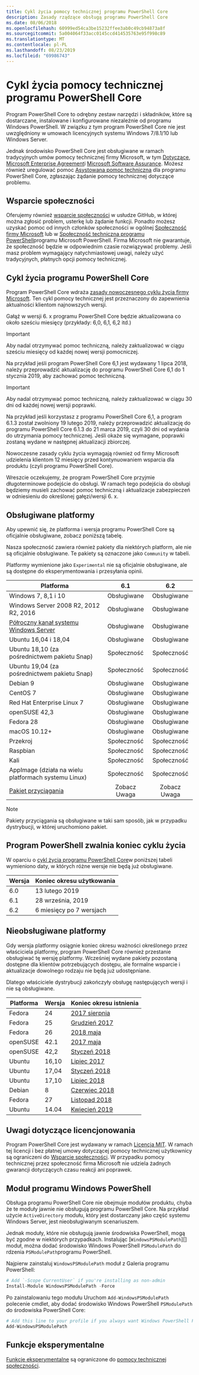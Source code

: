 ```yaml
---
title: Cykl życia pomocy technicznej programu PowerShell Core
description: Zasady rządzące obsługą programu PowerShell Core
ms.date: 08/06/2018
ms.openlocfilehash: 60999ed54ca3be15232ffee3ab0c49cb94873a8f
ms.sourcegitcommit: 5a004064f33acc0145ccd414535763e95f998c89
ms.translationtype: MT
ms.contentlocale: pl-PL
ms.lasthandoff: 08/23/2019
ms.locfileid: "69986743"
---
```

# <a name="powershell-core-support-lifecycle"></a>Cykl życia pomocy technicznej programu PowerShell Core

Program PowerShell Core to odrębny zestaw narzędzi i składników, które są dostarczane, instalowane i konfigurowane niezależnie od programu Windows PowerShell. W związku z tym program PowerShell Core nie jest uwzględniony w umowach licencyjnych systemu Windows 7/8.1/10 lub Windows Server.

Jednak środowisko PowerShell Core jest obsługiwane w ramach tradycyjnych umów pomocy technicznej firmy Microsoft, w tym [Dotyczące][], [Microsoft Enterprise Agreement][enterprise-agreement]i [Microsoft Software Assurance][assurance].
Możesz również uregulować pomoc [Asystowana pomoc techniczna][] dla programu PowerShell Core, zgłaszając żądanie pomocy technicznej dotyczące problemu.

## <a name="community-support"></a>Wsparcie społeczności

Oferujemy również [wsparcie społeczności][] w usłudze GitHub, w której można zgłosić problem, usterkę lub żądanie funkcji.
Ponadto możesz uzyskać pomoc od innych członków społeczności w ogólnej [Społeczność firmy Microsoft][] lub w [Społeczność techniczna programu PowerShell][]programu Microsoft PowerShell. Firma Microsoft nie gwarantuje, że społeczność będzie w odpowiednim czasie rozwiązywać problemy. Jeśli masz problem wymagający natychmiastowej uwagi, należy użyć tradycyjnych, płatnych opcji pomocy technicznej.

## <a name="lifecycle-of-powershell-core"></a>Cykl życia programu PowerShell Core

Program PowerShell Core wdraża [zasady nowoczesnego cyklu życia firmy Microsoft][modern]. Ten cykl pomocy technicznej jest przeznaczony do zapewnienia aktualności klientom najnowszych wersji.

Gałąź w wersji 6. x programu PowerShell Core będzie aktualizowana co około sześciu miesięcy (przykłady: 6,0, 6,1, 6,2 itd.)

> [!IMPORTANT]
> Aby nadal otrzymywać pomoc techniczną, należy zaktualizować w ciągu sześciu miesięcy od każdej nowej wersji pomocniczej.

Na przykład jeśli program PowerShell Core 6,1 jest wydawany 1 lipca 2018, należy przeprowadzić aktualizację do programu PowerShell Core 6,1 do 1 stycznia 2019, aby zachować pomoc techniczną.

> [!IMPORTANT]
> Aby nadal otrzymywać pomoc techniczną, należy zaktualizować w ciągu 30 dni od każdej nowej wersji poprawki.

Na przykład jeśli korzystasz z programu PowerShell Core 6,1, a program 6.1.3 został zwolniony 19 lutego 2019, należy przeprowadzić aktualizację do programu PowerShell Core 6.1.3 do 21 marca 2019, czyli 30 dni od wydania do utrzymania pomocy technicznej. Jeśli okaże się wymagane, poprawki zostaną wydane w następnej aktualizacji zbiorczej.

Nowoczesne zasady cyklu życia wymagają również od firmy Microsoft udzielenia klientom 12 miesięcy przed kontynuowaniem wsparcia dla produktu (czyli programu PowerShell Core).

Wreszcie oczekujemy, że program PowerShell Core przyjmie długoterminowe podejście do obsługi. W ramach tego podejścia do obsługi będziemy musieli zachować pomoc techniczną i aktualizacje zabezpieczeń w odniesieniu do określonej gałęzi/wersji 6. x.

## <a name="supported-platforms"></a>Obsługiwane platformy

Aby upewnić się, że platforma i wersja programu PowerShell Core są oficjalnie obsługiwane, zobacz poniższą tabelę.

Nasza społeczność zawiera również pakiety dla niektórych platform, ale nie są oficjalnie obsługiwane. Te pakiety są oznaczone jako `Community` w tabeli.

Platformy wymienione jako `Experimental` nie są oficjalnie obsługiwane, ale są dostępne do eksperymentowania i przesyłania opinii.

| Platforma                                          | 6.1         | 6.2         |
|---------------------------------------------------|:-----------:|:-----------:|
| Windows 7, 8,1 i 10                            | Obsługiwane   | Obsługiwane   |
| Windows Server 2008 R2, 2012 R2, 2016             | Obsługiwane   | Obsługiwane   |
| [Półroczny kanał systemu Windows Server][semi-annual] | Obsługiwane   | Obsługiwane   |
| Ubuntu 16,04 i 18,04                            | Obsługiwane   | Obsługiwane   |
| Ubuntu 18,10 (za pośrednictwem pakietu Snap)                   | Społeczność   | Społeczność   |
| Ubuntu 19,04 (za pośrednictwem pakietu Snap)                   | Społeczność   | Społeczność   |
| Debian 9                                          | Obsługiwane   | Obsługiwane   |
| CentOS 7                                          | Obsługiwane   | Obsługiwane   |
| Red Hat Enterprise Linux 7                        | Obsługiwane   | Obsługiwane   |
| openSUSE 42,3                                     | Obsługiwane   | Obsługiwane   |
| Fedora 28                                         | Obsługiwane   | Obsługiwane   |
| macOS 10.12+                                      | Obsługiwane   | Obsługiwane   |
| Przekroj                                              | Społeczność   | Społeczność   |
| Raspbian                                          | Społeczność   | Społeczność   |
| Kali                                              | Społeczność   | Społeczność   |
| AppImage (działa na wielu platformach systemu Linux)      | Społeczność   | Społeczność   |
| [Pakiet przyciągania](https://snapcraft.io/powershell)   | Zobacz Uwaga    | Zobacz Uwaga    |

> [!NOTE]
> Pakiety przyciągania są obsługiwane w taki sam sposób, jak w przypadku dystrybucji, w której uruchomiono pakiet.

## <a name="powershell-releases-end-of-life"></a>Program PowerShell zwalnia koniec cyklu życia

W oparciu o [cykl życia programu PowerShell Core](#lifecycle-of-powershell-core)w poniższej tabeli wymieniono daty, w których różne wersje nie będą już obsługiwane.

| Wersja | Koniec okresu użytkowania                   |
|---------|-------------------------------|
| 6.0     | 13 lutego 2019             |
| 6.1     | 28 września, 2019            |
| 6.2     | 6 miesięcy po 7 wersjach     |

## <a name="unsupported-platforms"></a>Nieobsługiwane platformy

Gdy wersja platformy osiągnie koniec okresu ważności określonego przez właściciela platformy, program PowerShell Core również przestanie obsługiwać tę wersję platformy. Wcześniej wydane pakiety pozostaną dostępne dla klientów potrzebujących dostępu, ale formalne wsparcie i aktualizacje dowolnego rodzaju nie będą już udostępniane.

Dlatego właściciele dystrybucji zakończyły obsługę następujących wersji i nie są obsługiwane.

| Platforma | Wersja | Koniec okresu istnienia                                                                                 |
|----------|---------|---------------------------------------------------------------------------------------------|
| Fedora   | 24      | [2017 sierpnia](https://fedoramagazine.org/fedora-24-eol/)                                    |
| Fedora   | 25      | [Grudzień 2017](https://fedoramagazine.org/fedora-25-end-life/)                             |
| Fedora   | 26      | [2018 maja](https://fedoramagazine.org/fedora-26-end-life/)                                  |
| openSUSE | 42.1    | [2017 maja](https://lists.opensuse.org/opensuse-security-announce/2017-05/msg00053.html)     |
| openSUSE | 42,2    | [Styczeń 2018](https://lists.opensuse.org/opensuse-security-announce/2017-11/msg00066.html) |
| Ubuntu   | 16,10   | [Lipiec 2017](https://lists.ubuntu.com/archives/ubuntu-announce/2017-July/000223.html)        |
| Ubuntu   | 17,04   | [Styczeń 2018](https://lists.ubuntu.com/archives/ubuntu-announce/2018-January.txt)          |
| Ubuntu   | 17,10   | [Lipiec 2018](https://lists.ubuntu.com/archives/ubuntu-announce/2018-July/000232.html)        |
| Debian   | 8       | [Czerwiec 2018](https://lists.debian.org/debian-security-announce/2018/msg00132.html)           |
| Fedora   | 27      | [Listopad 2018](https://fedoramagazine.org/fedora-27-end-of-life/)                          |
| Ubuntu   | 14.04   | [Kwiecień 2019](https://wiki.ubuntu.com/Releases)                                              |

## <a name="notes-on-licensing"></a>Uwagi dotyczące licencjonowania

Program PowerShell Core jest wydawany w ramach [Licencja MIT][]. W ramach tej licencji i bez płatnej umowy dotyczącej pomocy technicznej użytkownicy są ograniczeni do [Wsparcie społeczności][]. W przypadku pomocy technicznej przez społeczność firma Microsoft nie udziela żadnych gwarancji dotyczących czasu reakcji ani poprawek.

## <a name="windows-powershell-module"></a>Moduł programu Windows PowerShell

Obsługa programu PowerShell Core nie obejmuje modułów produktu, chyba że te moduły jawnie nie obsługują programu PowerShell Core. Na przykład użycie `ActiveDirectory` modułu, który jest dostarczany jako część systemu Windows Server, jest nieobsługiwanym scenariuszem.

Jednak moduły, które nie obsługują jawnie środowiska PowerShell, mogą być zgodne w niektórych przypadkach. Instalując [`WindowsPSModulePath`][] moduł, można dodać środowisko Windows PowerShell `PSModulePath` do rdzenia `PSModulePath`programu PowerShell.

Najpierw zainstaluj `WindowsPSModulePath` moduł z Galeria programu PowerShell:

```powershell
# Add `-Scope CurrentUser` if you're installing as non-admin
Install-Module WindowsPSModulePath -Force
```

Po zainstalowaniu tego modułu Uruchom `Add-WindowsPSModulePath` polecenie cmdlet, aby dodać środowisko Windows PowerShell `PSModulePath` do środowiska PowerShell Core:

```powershell
# Add this line to your profile if you always want Windows PowerShell PSModulePath
Add-WindowsPSModulePath
```

## <a name="experimental-features"></a>Funkcje eksperymentalne

[Funkcje eksperymentalne][] są ograniczone do [pomocy technicznej społeczności](#community-support).

[Dotyczące]: https://www.microsoft.com/en-us/microsoftservices/support.aspx
[enterprise-agreement]: https://www.microsoft.com/en-us/licensing/licensing-programs/enterprise.aspx
[assurance]: https://www.microsoft.com/en-us/licensing/licensing-programs/software-assurance-default.aspx
[Wsparcie społeczności]: https://github.com/powershell/powershell/issues
[Społeczność firmy Microsoft]: https://answers.microsoft.com/
[Społeczność techniczna programu PowerShell]: https://techcommunity.microsoft.com/t5/PowerShell/ct-p/WindowsPowerShell
[Asystowana pomoc techniczna]: https://support.microsoft.com/assistedsupportproducts
[modern]: https://support.microsoft.com/help/30881/modern-lifecycle-policy
[lifecycle-chart]: ./images/modern-lifecycle.png
[semi-annual]: https://docs.microsoft.com/windows-server/get-started/semi-annual-channel-overview
[Licencja MIT]: https://github.com/PowerShell/PowerShell/blob/master/LICENSE.txt
['WindowsPSModulePath']: https://www.powershellgallery.com/packages/WindowsPSModulePath/
[Funkcje eksperymentalne]: /powershell/module/microsoft.powershell.core/about/about_powershell_config?view=powershell-6#experimentalfeatures
